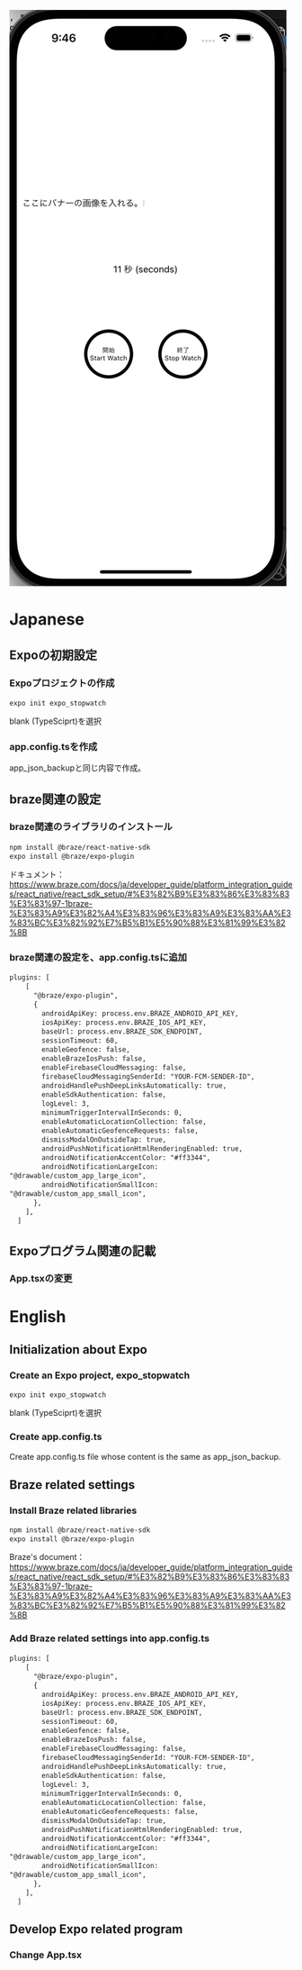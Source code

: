 
![image](https://raw.githubusercontent.com/mmaioe/braze_collection/refs/heads/main/sample_app/expo_stopwatch/expo_stopwatch.png)

# Japanese

## Expoの初期設定

### Expoプロジェクトの作成
```
expo init expo_stopwatch 
```
blank (TypeSciprt)を選択

### app.config.tsを作成
app_json_backupと同じ内容で作成。

## braze関連の設定

### braze関連のライブラリのインストール
```
npm install @braze/react-native-sdk
expo install @braze/expo-plugin
```

ドキュメント：https://www.braze.com/docs/ja/developer_guide/platform_integration_guides/react_native/react_sdk_setup/#%E3%82%B9%E3%83%86%E3%83%83%E3%83%97-1braze-%E3%83%A9%E3%82%A4%E3%83%96%E3%83%A9%E3%83%AA%E3%83%BC%E3%82%92%E7%B5%B1%E5%90%88%E3%81%99%E3%82%8B

### braze関連の設定を、app.config.tsに追加

```
plugins: [
    [
      "@braze/expo-plugin",
      {
        androidApiKey: process.env.BRAZE_ANDROID_API_KEY,
        iosApiKey: process.env.BRAZE_IOS_API_KEY,
        baseUrl: process.env.BRAZE_SDK_ENDPOINT,
        sessionTimeout: 60,
        enableGeofence: false,
        enableBrazeIosPush: false,
        enableFirebaseCloudMessaging: false,
        firebaseCloudMessagingSenderId: "YOUR-FCM-SENDER-ID",
        androidHandlePushDeepLinksAutomatically: true,
        enableSdkAuthentication: false,
        logLevel: 3,
        minimumTriggerIntervalInSeconds: 0,
        enableAutomaticLocationCollection: false,
        enableAutomaticGeofenceRequests: false,
        dismissModalOnOutsideTap: true,
        androidPushNotificationHtmlRenderingEnabled: true,
        androidNotificationAccentColor: "#ff3344",
        androidNotificationLargeIcon: "@drawable/custom_app_large_icon",
        androidNotificationSmallIcon: "@drawable/custom_app_small_icon",
      },
    ],
  ]
```

## Expoプログラム関連の記載

### App.tsxの変更



# English

## Initialization about Expo

### Create an Expo project, expo_stopwatch
```
expo init expo_stopwatch 
```
blank (TypeSciprt)を選択

### Create app.config.ts
Create app.config.ts file whose content is the same as app_json_backup.

## Braze related settings

### Install Braze related libraries
```
npm install @braze/react-native-sdk
expo install @braze/expo-plugin
```

Braze's document：https://www.braze.com/docs/ja/developer_guide/platform_integration_guides/react_native/react_sdk_setup/#%E3%82%B9%E3%83%86%E3%83%83%E3%83%97-1braze-%E3%83%A9%E3%82%A4%E3%83%96%E3%83%A9%E3%83%AA%E3%83%BC%E3%82%92%E7%B5%B1%E5%90%88%E3%81%99%E3%82%8B

### Add Braze related settings into app.config.ts

```
plugins: [
    [
      "@braze/expo-plugin",
      {
        androidApiKey: process.env.BRAZE_ANDROID_API_KEY,
        iosApiKey: process.env.BRAZE_IOS_API_KEY,
        baseUrl: process.env.BRAZE_SDK_ENDPOINT,
        sessionTimeout: 60,
        enableGeofence: false,
        enableBrazeIosPush: false,
        enableFirebaseCloudMessaging: false,
        firebaseCloudMessagingSenderId: "YOUR-FCM-SENDER-ID",
        androidHandlePushDeepLinksAutomatically: true,
        enableSdkAuthentication: false,
        logLevel: 3,
        minimumTriggerIntervalInSeconds: 0,
        enableAutomaticLocationCollection: false,
        enableAutomaticGeofenceRequests: false,
        dismissModalOnOutsideTap: true,
        androidPushNotificationHtmlRenderingEnabled: true,
        androidNotificationAccentColor: "#ff3344",
        androidNotificationLargeIcon: "@drawable/custom_app_large_icon",
        androidNotificationSmallIcon: "@drawable/custom_app_small_icon",
      },
    ],
  ]
```

## Develop Expo related program

### Change App.tsx

